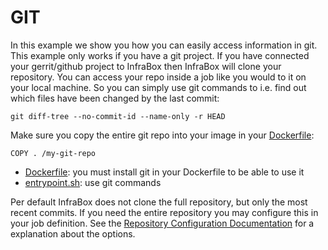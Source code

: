 GIT
===

In this example we show you how you can easily access information in git. This example only works if you have a git project.
If you have connected your gerrit/github project to InfraBox then InfraBox will clone your repository. You can access your repo inside a job like you would to it on your local machine. So you can simply use git commands to i.e. find out which files have been changed by the last commit:

```
git diff-tree --no-commit-id --name-only -r HEAD
```

Make sure you copy the entire git repo into your image in your [Dockerfile](Dockerfile):

```
COPY . /my-git-repo
```

- [Dockerfile](Dockerfile): you must install git in your Dockerfile to be able to use it
- [entrypoint.sh](entrypoint.sh): use git commands

Per default InfraBox does not clone the full repository, but only the most recent commits. If you need the entire repository you may configure this in your job definition.
See the [Repository Configuration Documentation](https://github.com/SAP/InfraBox/blob/master/docs/job/repository.md) for a explanation about the options.
